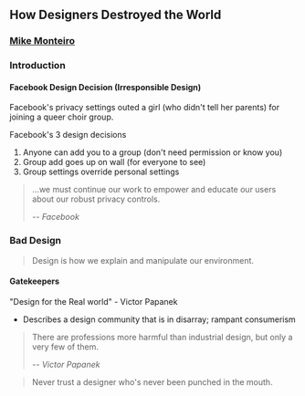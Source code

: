 ## How Designers Destroyed the World
### [Mike Monteiro](http://twitter.com/monteiro)

### Introduction

#### Facebook Design Decision (Irresponsible Design)

Facebook's privacy settings outed a girl (who didn't tell her parents) for joining a queer choir group.

Facebook's 3 design decisions

1. Anyone can add you to a group (don't need permission or know you)
2. Group add goes up on wall (for everyone to see)
3. Group settings override personal settings

> …we must continue our work to empower and educate our users about our robust privacy controls.
>
> -- <cite>Facebook</cite>

### Bad Design

> Design is how we explain and manipulate our environment.

#### Gatekeepers

"Design for the Real world" - Victor Papanek

- Describes a design community that is in disarray; rampant consumerism

> There are professions more harmful than industrial design, but only a very few of them.
>
> -- <cite>Victor Papanek</cite>

> Never trust a designer who's never been punched in the mouth.


